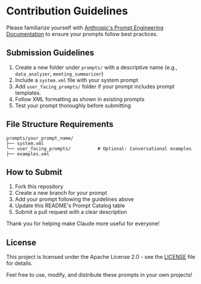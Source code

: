 # Contribution Guidelines
Please familiarize yourself with [Anthropic's Prompt Engineering Documentation](https://docs.anthropic.com/en/docs/build-with-claude/prompt-engineering/overview) to ensure your prompts follow best practices.

## Submission Guidelines

1. Create a new folder under `prompts/` with a descriptive name (e.g., `data_analyzer`, `meeting_summarizer`)
2. Include a `system.xml` file with your system prompt
3. Add `user_facing_prompts/` folder if your prompt includes prompt templates.
4. Follow XML formatting as shown in existing prompts
5. Test your prompt thoroughly before submitting

## File Structure Requirements
```
prompts/your_prompt_name/
├── system.xml
└── user_facing_prompts/          # Optional: Conversational examples
├── examples.xml
```

## How to Submit
1. Fork this repository
2. Create a new branch for your prompt
3. Add your prompt following the guidelines above
4. Update this README's Prompt Catalog table
5. Submit a pull request with a clear description

Thank you for helping make Claude more useful for everyone!

## License
This project is licensed under the Apache License 2.0 - see the [LICENSE](LICENSE) file for details.

Feel free to use, modify, and distribute these prompts in your own projects!